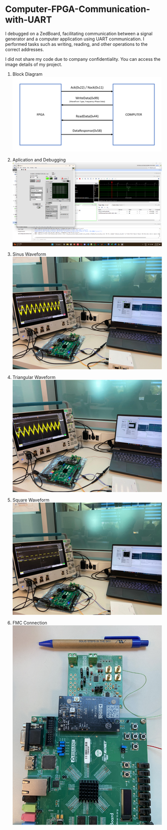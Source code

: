 # Computer-FPGA-Communication-with-UART

I debugged on a ZedBoard, facilitating communication between a signal generator and a computer application using UART communication. I performed tasks such as writing, reading, and other operations to the correct addresses.

I did not share my code due to company confidentiality. You can access the image details of my project.


1. Block Diagram   
![2](https://github.com/1muratalkan/Computer-FPGA-Communication-with-UART/blob/main/images/block_diagram/assignment.png)

2. Aplication and Debugging
![2](https://github.com/1muratalkan/Computer-FPGA-Communication-with-UART/blob/main/images/project_images/interface_and_debugging.png)

3. Sinus Waveform  
![2](https://github.com/1muratalkan/Computer-FPGA-Communication-with-UART/blob/main/images/project_images/sinus.jpg)

4. Triangular Waveform  
![2](https://github.com/1muratalkan/Computer-FPGA-Communication-with-UART/blob/main/images/project_images/triangular.jpg)

5. Square Waveform  
![2](https://github.com/1muratalkan/Computer-FPGA-Communication-with-UART/blob/main/images/project_images/square.jpg)

6. FMC Connection  
![2](https://github.com/1muratalkan/Computer-FPGA-Communication-with-UART/blob/main/images/project_images/fmc_connection.jpeg)

